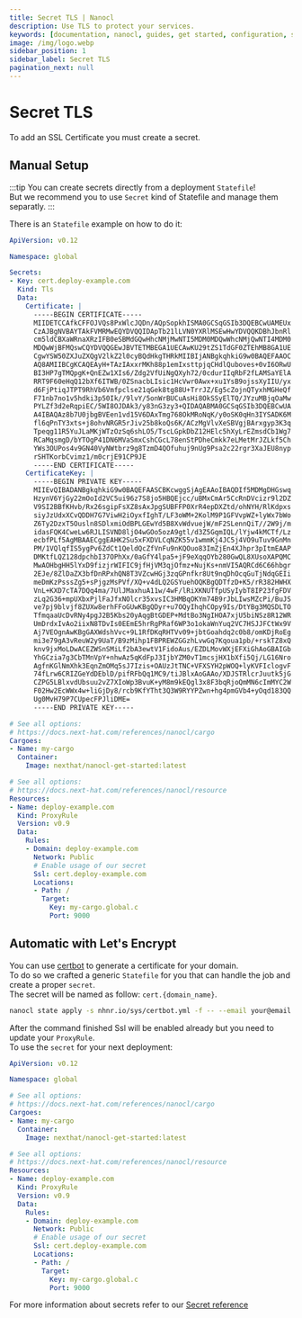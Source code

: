 ```yaml
---
title: Secret TLS | Nanocl
description: Use TLS to protect your services.
keywords: [documentation, nanocl, guides, get started, configuration, state, file, config, yaml, yml, statefile, ssl, tls, certificate]
image: /img/logo.webp
sidebar_position: 1
sidebar_label: Secret TLS
pagination_next: null
---
```


# Secret TLS

To add an SSL Certificate you must create a secret.<br/>

## Manual Setup

:::tip
You can create secrets directly from a deployment `Statefile`!<br/>
But we recommend you to use `Secret` kind of Statefile and manage them separatly.
:::

There is an `Statefile` example on how to do it:

```yaml
ApiVersion: v0.12

Namespace: global

Secrets:
- Key: cert.deploy-example.com
  Kind: Tls
  Data:
    Certificate: |
      -----BEGIN CERTIFICATE-----
      MIIDETCCAfkCFFOJVQs8PxWlcJQDn/AQpSopkhISMA0GCSqGSIb3DQEBCwUAMEUx
      CzAJBgNVBAYTAkFVMRMwEQYDVQQIDApTb21lLVN0YXRlMSEwHwYDVQQKDBhJbnRl
      cm5ldCBXaWRnaXRzIFB0eSBMdGQwHhcNMjMwNTI5MDM0MDQwWhcNMjQwNTI4MDM0
      MDQwWjBFMQswCQYDVQQGEwJBVTETMBEGA1UECAwKU29tZS1TdGF0ZTEhMB8GA1UE
      CgwYSW50ZXJuZXQgV2lkZ2l0cyBQdHkgTHRkMIIBIjANBgkqhkiG9w0BAQEFAAOC
      AQ8AMIIBCgKCAQEAyH+TAzIAxxrMKh88p1emIxsttpjqCHdlQuboves+0vI6ORwU
      BI3HP7gTMQpgK+QnEZw1XIs6/Zdg2VfUiNgQXyh72/0cdurIIqRbF2fLAMSaYElA
      RRT9F60eHqQ12bXf6ITWB/0ZSnacbLIsic1HcVwr0Awx+xu1YsB9ojssXyIIU/yx
      d6FjPtiqJTPT9RhVb6Vmfpclse21qGek8tg88U+TrrJZ/Eg5cZojnQTyxhMGHeQf
      F71nb7no1v5hdki3p50Ik//9lvY/5onWrBUCuAsHi8OkSSyElTQ/JYzuMBjqOaMw
      PYLZf3d2eRqpiEC/5WI8OJDAk3/y83nG3zy3+QIDAQABMA0GCSqGSIb3DQEBCwUA
      A4IBAQAz8b7U0jbgBVEen1vd15V6DAxTmg768OkMRoNqK/y0oSK0qHn3IYSADK6M
      fl6qPnTY3xts+j8ohvNRGR5rJiv25b8koQs6K/ACzMgVlvXeSBVgjBArxgyp3K3q
      Tpeqg11R5YuJLaMKjWTzOzSq6shLO5/TscLGpkDbZ12HElc5hXyLrEZmsdCb1Wg7
      RCaMqsmgD/bYTOgP41DN6MVaSmxCshCGcL78enStPDheCmkk7eLMetMrJZLkf5Ch
      YWs3OUPos4v9GN40VyNWtbrz9g8TzmD4QOfuhuj9nUg9Psa2c22rgr3XaJEU8nyp
      rSHTKorbCvimz1/m0crjE91CP9JE
      -----END CERTIFICATE-----
    CertificateKey: |
      -----BEGIN PRIVATE KEY-----
      MIIEvQIBADANBgkqhkiG9w0BAQEFAASCBKcwggSjAgEAAoIBAQDIf5MDMgDHGswq
      HzynV6YjGy22mOoId2VC5ui96z7S8jo5HBQEjcc/uBMxCmAr5CcRnDVcizr9l2DZ
      V9SI2BBfKHvb/Rx26sgipFsXZ8sAxJpgSUBFFP0XrR4epDXZtd/ohNYH/RlKdpxs
      siyJzUdxXCvQDDH7G7ViwH2iOyxfIghT/LF3oWM+2KolM9P1GFVvpWZ+lyWx7bWo
      Z6Ty2DzxT5Ousln8SDlxmiOdBPLGEwYd5B8XvWdvuejW/mF2SLennQiT//2W9j/m
      idasFQK4CweLw6RJLISVND8ljO4wGOo5ozA9gtl/d3Z5GqmIQL/lYjw4kMCTf/Lz
      ecbfPLf5AgMBAAECggEAHK2Su5xFXDVLCqNZK55v1wmmKj4JC5j4VO9uTuv9GnMn
      PM/1VQlqfIS5ygPv6ZdCt1QeldQcZfVnFu9nKQOuo83ImZjEn4XJhpr3pItmEAAP
      DMKtfLQZ128dpchbI37OPhXx/0aGfY4lpa5+jF9eXqqOYb280GwQL8XUsoXAPQMC
      MwAOHbgHH5lYxD9fizjrWIFIC9jfHjVM3qjOfmz+NujKs+nmVI5AQRCd6C66hbgr
      2EJe/8ZlDaZX3bfDnRPxhQN8T3VZcwHGj3zqGPnfkr8Ut9nqDhOcqGuTjNdqGEIi
      meDmKzPsssZg5+sPjgzMsPVf/XQ+v4dLQ2GSYuehOQKBgQDTfzD+K5/rR382HWHX
      VnL+KXD7cTA7DQq4ma/7UlJMaxhuA11w/4wF/lRiXKNUTfpUSyIybT8IP23fgFDV
      zLq2G36+mpUXbxPjlFaJfxNOlcr35xvsIC3HMBqOKYm74B9rJbLIwsMZcPi/BuJS
      ve7pj9blvjf8ZUXw8erhFFoGUwKBgQDyr+u7OQyIhqhCOpy9Is/DtYBg3MQSDLTO
      TfmqaaUcDvRNy4pgJ2B5Kbs20yAqgBtGDEP+MdtBo3NgIHOA7xjU5biNSz8R12WR
      UmDrdxIvAo2iixN8TDvIs0EEmE5hrRgPRaf6WP3o1okaWnYuq2VC7HSJJFCtWx9V
      Aj7VEOgnAwKBgGAXWdshVvc+9L1RfDKqRHTVv09+jbtGoahdq2c0b8/omKDjRoEg
      mi3e79gA3vReuW2y9UaT/B9zMihp1FBPREWZGGzhLvwGq7Kqoua1pb/+rskTZ8xQ
      knv9jxMoLDwACEZWSnSMiLf2bA3ewtV1FidoAus/EZDLMovWXjEFXiGhAoGBAIGb
      YhGCzia7g3CbTMnVpY+nhwAz5qKdFpJ3IjbYZM0vT1mcsjHX1bXfi5Qj/LG16Nro
      AgfnKGlNmXhk3EqnZmOMq5sJ7Izis+OAUzJtTNC+VFXSYH2pWOQ+lyKVFIclogvF
      74fLrw6CRIZGeYdDEblD/pifRFbQq1MC9/tiJBlxAoGAAo/XDJSTRlcrJuutk5jG
      CZPG5LBlxvdUbsuu2vZ7XIoWp3BvuK+yM8m9kEQgl3x8F3bqRjoQmMN6cImMYC2W
      F02Hw2EcWWx4w+liGjDy8/rcb9KfYTht3Q3W9RYYPZwn+hg4pmGVb4+yOqd183QQ
      Ug0MvH79P7CUpecFPJliDME=
      -----END PRIVATE KEY-----

# See all options:
# https://docs.next-hat.com/references/nanocl/cargo
Cargoes:
- Name: my-cargo
  Container:
    Image: nexthat/nanocl-get-started:latest

# See all options:
# https://docs.next-hat.com/references/nanocl/resource
Resources:
- Name: deploy-example.com
  Kind: ProxyRule
  Version: v0.9
  Data:
    Rules:
    - Domain: deploy-example.com
      Network: Public
      # Enable usage of our secret
      Ssl: cert.deploy-example.com
      Locations:
      - Path: /
        Target:
          Key: my-cargo.global.c
          Port: 9000
```

## Automatic with Let's Encrypt

You can use [certbot](https://certbot.eff.org/) to generate a certificate for your domain.<br/>
To do so we crafted a generic `Statefile` for you that can handle the job and create a proper `secret`.<br/>
The secret will be named as follow: `cert.{domain_name}`.<br/>

```sh
nanocl state apply -s nhnr.io/sys/certbot.yml -f -- --email your@email.com --domain deploy-example.com
```

After the command finished Ssl will be enabled already but you need to update your `ProxyRule`.<br/>
To use the `secret` for your next deployment:

```yaml
ApiVersion: v0.12

Namespace: global

# See all options:
# https://docs.next-hat.com/references/nanocl/cargo
Cargoes:
- Name: my-cargo
  Container:
    Image: nexthat/nanocl-get-started:latest

# See all options:
# https://docs.next-hat.com/references/nanocl/resource
Resources:
- Name: deploy-example.com
  Kind: ProxyRule
  Version: v0.9
  Data:
    Rules:
    - Domain: deploy-example.com
      Network: Public
      # Enable usage of our secret
      Ssl: cert.deploy-example.com
      Locations:
      - Path: /
        Target:
          Key: my-cargo.global.c
          Port: 9000
```

For more information about secrets refer to our [Secret reference](/references/nanocl/secret)
